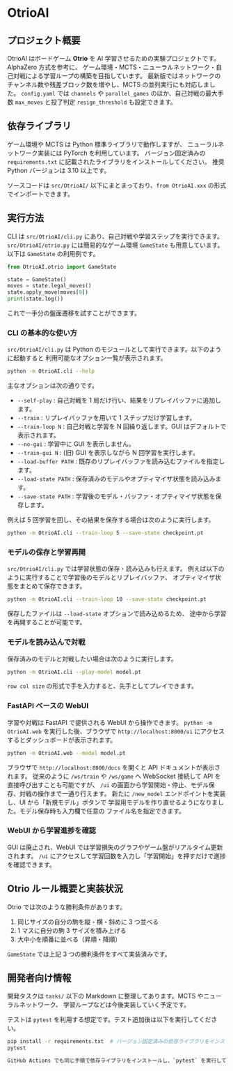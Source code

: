 # OtrioAI

## プロジェクト概要
OtrioAI はボードゲーム **Otrio** を AI 学習させるための実験プロジェクトです。AlphaZero 方式を参考に、
ゲーム環境・MCTS・ニューラルネットワーク・自己対戦による学習ループの構築を目指しています。
最新版ではネットワークのチャンネル数や残差ブロック数を増やし、MCTS の並列実行にも対応しました。
`config.yaml` では `channels` や `parallel_games` のほか、自己対戦の最大手数 `max_moves` と投了判定 `resign_threshold` も設定できます。

## 依存ライブラリ
ゲーム環境や MCTS は Python 標準ライブラリで動作しますが、
ニューラルネットワーク実装には PyTorch を利用しています。
バージョン固定済みの `requirements.txt` に記載されたライブラリをインストールしてください。
推奨 Python バージョンは 3.10 以上です。

ソースコードは `src/OtrioAI/` 以下にまとまっており、`from OtrioAI.xxx` の形式でインポートできます。

## 実行方法
CLI は `src/OtrioAI/cli.py` にあり、自己対戦や学習ステップを実行できます。`src/OtrioAI/otrio.py` には簡易的なゲーム環境 `GameState` も用意しています。
以下は `GameState` の利用例です。

```python
from OtrioAI.otrio import GameState

state = GameState()
moves = state.legal_moves()
state.apply_move(moves[0])
print(state.log())
```

これで一手分の盤面遷移を試すことができます。

### CLI の基本的な使い方

`src/OtrioAI/cli.py` は Python のモジュールとして実行できます。以下のように起動すると
利用可能なオプション一覧が表示されます。

```bash
python -m OtrioAI.cli --help
```

主なオプションは次の通りです。

- `--self-play` : 自己対戦を 1 局だけ行い、結果をリプレイバッファに追加します。
- `--train` : リプレイバッファを用いて 1 ステップだけ学習します。
- `--train-loop N` : 自己対戦と学習を N 回繰り返します。GUI はデフォルトで表示されます。
- `--no-gui` : 学習中に GUI を表示しません。
- `--train-gui N` : (旧) GUI を表示しながら N 回学習を実行します。
- `--load-buffer PATH` : 既存のリプレイバッファを読み込むファイルを指定します。
- `--load-state PATH` : 保存済みのモデルやオプティマイザ状態を読み込みます。
- `--save-state PATH` : 学習後のモデル・バッファ・オプティマイザ状態を保存します。

例えば 5 回学習を回し、その結果を保存する場合は次のように実行します。

```bash
python -m OtrioAI.cli --train-loop 5 --save-state checkpoint.pt
```

### モデルの保存と学習再開

`src/OtrioAI/cli.py` では学習状態の保存・読み込みも行えます。
例えば以下のように実行することで学習後のモデルとリプレイバッファ、
オプティマイザ状態をまとめて保存できます。

```bash
python -m OtrioAI.cli --train-loop 10 --save-state checkpoint.pt
```

保存したファイルは `--load-state` オプションで読み込めるため、
途中から学習を再開することが可能です。

### モデルを読み込んで対戦

保存済みのモデルと対戦したい場合は次のように実行します。

```bash
python -m OtrioAI.cli --play-model model.pt
```

`row col size` の形式で手を入力すると、先手としてプレイできます。

### FastAPI ベースの WebUI

学習や対戦は FastAPI で提供される WebUI から操作できます。
`python -m OtrioAI.web` を実行した後、ブラウザで `http://localhost:8000/ui` にアクセスするとダッシュボードが表示されます。

```bash
python -m OtrioAI.web --model model.pt
```

ブラウザで `http://localhost:8000/docs` を開くと API ドキュメントが表示されます。
従来のように `/ws/train` や `/ws/game` へ WebSocket 接続して API を直接呼び出すことも可能ですが、
`/ui` の画面から学習開始・停止、モデル保存、対戦の操作まで一通り行えます。
新たに `/new_model` エンドポイントを実装し、UI から「新規モデル」ボタンで
学習用モデルを作り直せるようになりました。モデル保存時も入力欄で任意の
ファイル名を指定できます。

### WebUI から学習進捗を確認

GUI は廃止され、WebUI では学習損失のグラフやゲーム盤がリアルタイム更新されます。
`/ui` にアクセスして学習回数を入力し「学習開始」を押すだけで進捗を確認できます。

## Otrio ルール概要と実装状況
Otrio では次のような勝利条件があります。

1. 同じサイズの自分の駒を縦・横・斜めに 3 つ並べる
2. 1 マスに自分の駒 3 サイズを積み上げる
3. 大中小を順番に並べる（昇順・降順）

`GameState` では上記 3 つの勝利条件をすべて実装済みです。

## 開発者向け情報
開発タスクは `tasks/` 以下の Markdown に整理してあります。MCTS やニューラルネットワーク、
学習ループなどは今後実装していく予定です。

テストは `pytest` を利用する想定です。テスト追加後は以下を実行してください。

```bash
pip install -r requirements.txt  # バージョン固定済みの依存ライブラリをインストール
pytest

GitHub Actions でも同じ手順で依存ライブラリをインストールし、`pytest` を実行しています。外部ツールや追加データは不要です。
```
